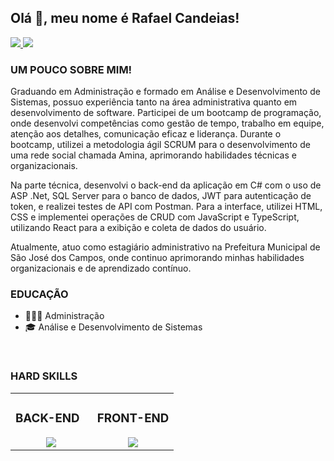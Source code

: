 ## Olá 👋, meu nome é Rafael Candeias! 

<a href="https://github.com/rcandeiasc" target="_blank">
<a href="https://linkedin.com/in/rafael-candeias" target="_blank">
    <img src="https://skillicons.dev/icons?i=linkedin" />
</a>
<a href="mailto:rafaelcandeias39@gmail.com" target="_blank">
    <img src="https://skillicons.dev/icons?i=gmail" />
</a>  

### UM POUCO SOBRE MIM! 
Graduando em Administração e formado em Análise e Desenvolvimento de Sistemas, possuo experiência tanto na área administrativa quanto em desenvolvimento de software. Participei de um bootcamp de programação, onde desenvolvi competências como gestão de tempo, trabalho em equipe, atenção aos detalhes, comunicação eficaz e liderança. Durante o bootcamp, utilizei a metodologia ágil SCRUM para o desenvolvimento de uma rede social chamada Amina, aprimorando habilidades técnicas e organizacionais.

Na parte técnica, desenvolvi o back-end da aplicação em C# com o uso de ASP .Net, SQL Server para o banco de dados, JWT para autenticação de token, e realizei testes de API com Postman. Para a interface, utilizei HTML, CSS e implementei operações de CRUD com JavaScript e TypeScript, utilizando React para a exibição e coleta de dados do usuário.

Atualmente, atuo como estagiário administrativo na Prefeitura Municipal de São José dos Campos, onde continuo aprimorando minhas habilidades organizacionais e de aprendizado contínuo.

### EDUCAÇÃO
- 👨🏾‍🎓 Administração
- 🎓 Análise e Desenvolvimento de Sistemas

<br/>

### HARD SKILLS  
<table align="center"><tr><td valign="top" width="50%">

### BACK-END  
<div align="center">  
   <a href="https://skillicons.dev">
    <img src="https://skillicons.dev/icons?i=cs,dotnet,git,postman" />
  </a>  
</div>

</td><td valign="top" width="50%">

### FRONT-END  
<div align="center">  
  <a href="https://skillicons.dev">
    <img src="https://skillicons.dev/icons?i=html,css,js" />
  </a>  
</div>

</td></tr></table>  
